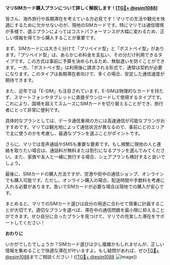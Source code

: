 **マリSIMカード購入プランについて詳しく解説します！[[TG💪+ @esim1088](https://t.me/s/esim1088)]**

皆さん、海外旅行や長期滞在を考えている方必見です！マリでの生活や観光を快適にするために欠かせないのが、現地のSIMカードです。特にマリでは通信環境が多様で、選ぶプランによってはコストパフォーマンスが大幅に変わるため、正しい情報を得てから購入することが重要です。

まず、SIMカードには大きく分けて「プリペイド型」と「ポストペイ型」があります。「プリペイド型」は、あらかじめ料金を支払い、その分だけ利用できるタイプです。この方式は事前に予算を決められるため、無駄遣いを防ぐことができます。一方、「ポストペイ型」は利用後に請求される形式で、通常は契約が必要になります。このタイプは長期滞在者向けで、多くの場合、安定した通信速度が期待できます。

また、近年では「E-SIM」も注目されています。E-SIMは物理的なカードを持たず、スマートフォンやタブレットに直接ダウンロードして使用するタイプです。これにより、国境を超えてスムーズにSIMカードを切り替えることができ、旅行者にとって非常に便利です。

具体的なプランとしては、データ通信重視の方には高速通信が可能なプランがおすすめです。マリでは観光地によって通信状況が異なるので、事前にどのエリアで主に使うのかを考慮し、最適なプランを選ぶことがポイントです。

さらに、マリでは音声通話やSMSも重要な要素です。もし頻繁に現地の人と連絡を取りたい場合は、通話料が無料または割引になるプランを選んでみてください。また、家族や友人と一緒に旅行する場合、シェアプランも検討すると良いでしょう。

最後に、SIMカードの購入方法ですが、空港や街中の通信ショップ、オンラインでも購入可能です。ただし、オンライン購入の場合、配送時間や手数料を考慮に入れる必要があります。急いでSIMカードが必要な場合は現地での購入が安心です。

まとめると、マリでのSIMカード選びは自分の用途に合わせて慎重に計画することが大切です。適切なプランを選べば、滞在中の通信問題を最小限に抑えることができます。ぜひ自分に合ったプランを見つけて、マリでの充実した滞在をサポートしてください！

**おわりに**

いかがでしたでしょうか？SIMカード選びは少し複雑かもしれませんが、正しい情報を集めることで快適な滞在が叶いますよ。もし疑問があれば、ぜひ[TG💪+ @esim1088](https://t.me/s/esim1088)までご相談ください！([[TG💪+ @esim1088](https://t.me/s/esim1088) ![Image](https://i.postimg.cc/Y0z9fWf4/image.png)])